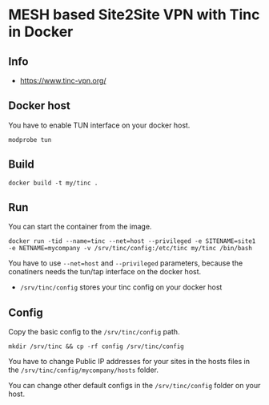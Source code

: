 # MESH based Site2Site VPN with Tinc in Docker

## Info

  - https://www.tinc-vpn.org/

## Docker host

You have to enable TUN interface on your docker host.

```
modprobe tun
```

## Build

```
docker build -t my/tinc .
```

## Run

You can start the container from the image.

```
docker run -tid --name=tinc --net=host --privileged -e SITENAME=site1 -e NETNAME=mycompany -v /srv/tinc/config:/etc/tinc my/tinc /bin/bash
```

You have to use `--net=host` and `--privileged` parameters, because the conatiners needs the tun/tap interface on the docker host.

  - `/srv/tinc/config` stores your tinc config on your docker host

## Config


Copy the basic config to the `/srv/tinc/config` path.

```
mkdir /srv/tinc && cp -rf config /srv/tinc/config
```

You have to change Public IP addresses for your sites in the hosts files in the `/srv/tinc/config/mycompany/hosts` folder.


You can change other default configs in the `/srv/tinc/config` folder on your host.

